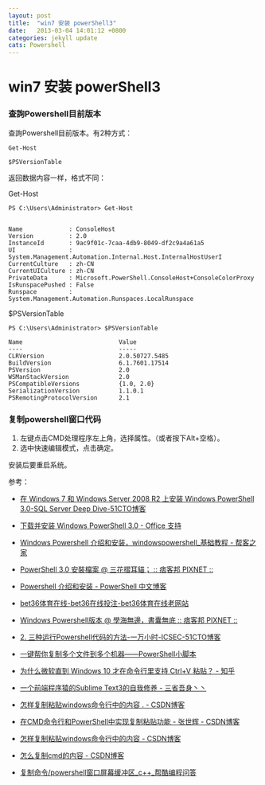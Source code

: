 ```yaml
---
layout: post
title:  "win7 安装 powerShell3"
date:   2013-03-04 14:01:12 +0800
categories: jekyll update
cats: Powershell
---
```


# win7 安装 powerShell3 #

### 查詢Powershell目前版本 ###

查詢Powershell目前版本。有2种方式：

	Get-Host

	$PSVersionTable


返回数据内容一样，格式不同：

Get-Host

	PS C:\Users\Administrator> Get-Host


	Name             : ConsoleHost
	Version          : 2.0
	InstanceId       : 9ac9f01c-7caa-4db9-8049-df2c9a4a61a5
	UI               : System.Management.Automation.Internal.Host.InternalHostUserI
	CurrentCulture   : zh-CN
	CurrentUICulture : zh-CN
	PrivateData      : Microsoft.PowerShell.ConsoleHost+ConsoleColorProxy
	IsRunspacePushed : False
	Runspace         : System.Management.Automation.Runspaces.LocalRunspace

$PSVersionTable

	PS C:\Users\Administrator> $PSVersionTable

	Name                           Value
	----                           -----
	CLRVersion                     2.0.50727.5485
	BuildVersion                   6.1.7601.17514
	PSVersion                      2.0
	WSManStackVersion              2.0
	PSCompatibleVersions           {1.0, 2.0}
	SerializationVersion           1.1.0.1
	PSRemotingProtocolVersion      2.1



### 复制powershell窗口代码 ###
1. 左键点击CMD处理程序左上角，选择属性。（或者按下Alt+空格）。
2. 选中快速编辑模式，点击确定。


安装后要重启系统。


参考：

* [在 Windows 7 和 Windows Server 2008 R2 上安装 Windows PowerShell 3.0-SQL Server Deep Dive-51CTO博客](http://blog.51cto.com/ultrasql/1615299)
* [下载并安装 Windows PowerShell 3.0 - Office 支持](https://support.office.com/zh-cn/article/下载并安装-Windows-PowerShell-3-0-d739cd71-3c18-42ea-879f-b408bf53b1f4)
* [Windows Powershell 介绍和安装，windowspowershell_基础教程 - 帮客之家](http://www.bkjia.com/jcjc/868261.html)
* [PowerShell 3.0 安裝檔案 @ 三花摺耳貓； :: 痞客邦 PIXNET ::](http://nathanmint.pixnet.net/blog/post/184370916-powershell-3.0-安裝檔案-)
* [Powershell 介绍和安装 - PowerShell 中文博客](http://www.pstips.net/powershell-introduction-and-install.html)
* [bet36体育在线-bet36在线投注-bet36体育在线老网站](http://www.angbaimiu.com/bzh.php)
* [Windows Powershell版本 @ 學海無邊，書囊無底 :: 痞客邦 PIXNET ::](http://mydiamond.pixnet.net/blog/post/60521317-windows-powershell版本)


* [2. 三种运行Powershell代码的方法-一万小时-ICSEC-51CTO博客](http://blog.51cto.com/jamesoujj/185136)
* [一键帮你复制多个文件到多个机器——PowerShell小脚本](https://feed.baidu.com/feed/data/wise/landingpage?s_type=news&dsp=wise&nid=3311648503046902494&n_type=&p_from=4)
* [为什么微软直到 Windows 10 才在命令行里支持 Ctrl+V 粘贴？ - 知乎](https://www.zhihu.com/question/25649766)
* [一个前端程序猿的Sublime Text3的自我修养 - 三省吾身丶丶](http://blog.guowenfh.com/2015/12/26/SublimeText/)
* [怎样复制粘贴windows命令行中的内容 . - CSDN博客](http://blog.csdn.net/xianrenyingzi/article/details/8597097)
* [在CMD命令行和PowerShell中实现复制粘贴功能 - 张世辉 - CSDN博客](http://blog.csdn.net/crazygolf/article/details/37907511)
* [怎样复制粘贴windows命令行中的内容 - CSDN博客](http://blog.csdn.net/xiaoxiaoniaoer1/article/details/7496841)
* [怎么复制cmd的内容 - CSDN博客](http://blog.csdn.net/zl544434558/article/details/18982515)
* [复制命令/powershell窗口屏幕缓冲区_c++_帮酷编程问答](https://ask.helplib.com/c++/post_2023949)


